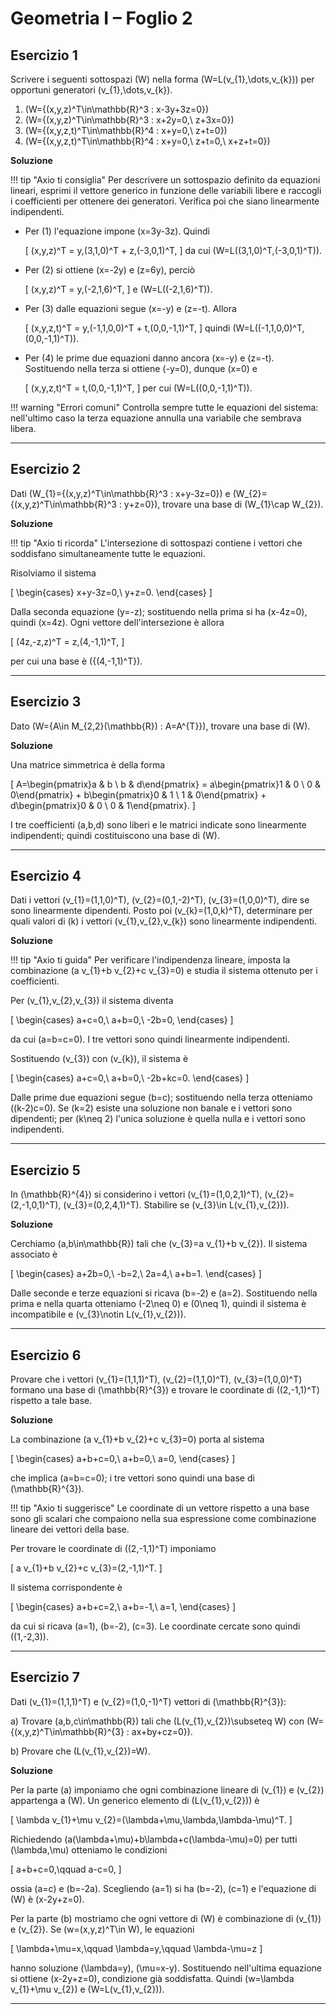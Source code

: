 # Geometria I – Foglio 2

## Esercizio 1
Scrivere i seguenti sottospazi \(W\) nella forma \(W=L(v_{1},\dots,v_{k})\) per opportuni generatori \(v_{1},\dots,v_{k}\).

1. \(W=\{(x,y,z)^T\in\mathbb{R}^3 : x-3y+3z=0\}\)
2. \(W=\{(x,y,z)^T\in\mathbb{R}^3 : x+2y=0,\ z+3x=0\}\)
3. \(W=\{(x,y,z,t)^T\in\mathbb{R}^4 : x+y=0,\ z+t=0\}\)
4. \(W=\{(x,y,z,t)^T\in\mathbb{R}^4 : x+y=0,\ z+t=0,\ x+z+t=0\}\)

**Soluzione**

!!! tip "Axio ti consiglia"
    Per descrivere un sottospazio definito da equazioni lineari, esprimi il vettore generico in funzione delle variabili libere e raccogli i coefficienti per ottenere dei generatori. Verifica poi che siano linearmente indipendenti.

- Per (1) l'equazione impone \(x=3y-3z\). Quindi

  \[
  (x,y,z)^T = y\,(3,1,0)^T + z\,(-3,0,1)^T,
  \]
  da cui \(W=L((3,1,0)^T,(-3,0,1)^T)\).

- Per (2) si ottiene \(x=-2y\) e \(z=6y\), perciò

  \[
  (x,y,z)^T = y\,(-2,1,6)^T,
  \]
  e \(W=L((-2,1,6)^T)\).

- Per (3) dalle equazioni segue \(x=-y\) e \(z=-t\). Allora

  \[
  (x,y,z,t)^T = y\,(-1,1,0,0)^T + t\,(0,0,-1,1)^T,
  \]
  quindi \(W=L((-1,1,0,0)^T,(0,0,-1,1)^T)\).

- Per (4) le prime due equazioni danno ancora \(x=-y\) e \(z=-t\). Sostituendo nella terza si ottiene \(-y=0\), dunque \(x=0\) e 

  \[
  (x,y,z,t)^T = t\,(0,0,-1,1)^T,
  \]
  per cui \(W=L((0,0,-1,1)^T)\).

!!! warning "Errori comuni"
    Controlla sempre tutte le equazioni del sistema: nell'ultimo caso la terza equazione annulla una variabile che sembrava libera.

---

## Esercizio 2
Dati \(W_{1}=\{(x,y,z)^T\in\mathbb{R}^3 : x+y-3z=0\}\) e \(W_{2}=\{(x,y,z)^T\in\mathbb{R}^3 : y+z=0\}\), trovare una base di \(W_{1}\cap W_{2}\).

**Soluzione**

!!! tip "Axio ti ricorda"
    L'intersezione di sottospazi contiene i vettori che soddisfano simultaneamente tutte le equazioni.

Risolviamo il sistema

\[
\begin{cases}
x+y-3z=0,\\
y+z=0.
\end{cases}
\]

Dalla seconda equazione \(y=-z\); sostituendo nella prima si ha \(x-4z=0\), quindi \(x=4z\). Ogni vettore dell'intersezione è allora

\[
(4z,-z,z)^T = z\,(4,-1,1)^T,
\]

per cui una base è \(\{(4,-1,1)^T\}\).

---

## Esercizio 3
Dato \(W=\{A\in M_{2,2}(\mathbb{R}) : A=A^{T}\}\), trovare una base di \(W\).

**Soluzione**

Una matrice simmetrica è della forma

\[
A=\begin{pmatrix}a & b \\ b & d\end{pmatrix} = a\begin{pmatrix}1 & 0 \\ 0 & 0\end{pmatrix} + b\begin{pmatrix}0 & 1 \\ 1 & 0\end{pmatrix} + d\begin{pmatrix}0 & 0 \\ 0 & 1\end{pmatrix}.
\]

I tre coefficienti \(a,b,d\) sono liberi e le matrici indicate sono linearmente indipendenti; quindi costituiscono una base di \(W\).

---

## Esercizio 4
Dati i vettori \(v_{1}=(1,1,0)^T\), \(v_{2}=(0,1,-2)^T\), \(v_{3}=(1,0,0)^T\), dire se sono linearmente dipendenti. Posto poi \(v_{k}=(1,0,k)^T\), determinare per quali valori di \(k\) i vettori \(v_{1},v_{2},v_{k}\) sono linearmente indipendenti.

**Soluzione**

!!! tip "Axio ti guida"
    Per verificare l'indipendenza lineare, imposta la combinazione \(a v_{1}+b v_{2}+c v_{3}=0\) e studia il sistema ottenuto per i coefficienti.

Per \(v_{1},v_{2},v_{3}\) il sistema diventa

\[
\begin{cases}
a+c=0,\\
a+b=0,\\
-2b=0,
\end{cases}
\]

da cui \(a=b=c=0\). I tre vettori sono quindi linearmente indipendenti.

Sostituendo \(v_{3}\) con \(v_{k}\), il sistema è

\[
\begin{cases}
a+c=0,\\
a+b=0,\\
-2b+kc=0.
\end{cases}
\]

Dalle prime due equazioni segue \(b=c\); sostituendo nella terza otteniamo \((k-2)c=0\). Se \(k=2\) esiste una soluzione non banale e i vettori sono dipendenti; per \(k\neq 2\) l'unica soluzione è quella nulla e i vettori sono indipendenti.

---

## Esercizio 5
In \(\mathbb{R}^{4}\) si considerino i vettori \(v_{1}=(1,0,2,1)^T\), \(v_{2}=(2,-1,0,1)^T\), \(v_{3}=(0,2,4,1)^T\). Stabilire se \(v_{3}\in L(v_{1},v_{2})\).

**Soluzione**

Cerchiamo \(a,b\in\mathbb{R}\) tali che \(v_{3}=a v_{1}+b v_{2}\). Il sistema associato è

\[
\begin{cases}
a+2b=0,\\
-b=2,\\
2a=4,\\
a+b=1.
\end{cases}
\]

Dalle seconde e terze equazioni si ricava \(b=-2\) e \(a=2\). Sostituendo nella prima e nella quarta otteniamo \(-2\neq 0\) e \(0\neq 1\), quindi il sistema è incompatibile e \(v_{3}\notin L(v_{1},v_{2})\).

---

## Esercizio 6
Provare che i vettori \(v_{1}=(1,1,1)^T\), \(v_{2}=(1,1,0)^T\), \(v_{3}=(1,0,0)^T\) formano una base di \(\mathbb{R}^{3}\) e trovare le coordinate di \((2,-1,1)^T\) rispetto a tale base.

**Soluzione**

La combinazione \(a v_{1}+b v_{2}+c v_{3}=0\) porta al sistema

\[
\begin{cases}
a+b+c=0,\\
a+b=0,\\
a=0,
\end{cases}
\]

che implica \(a=b=c=0\); i tre vettori sono quindi una base di \(\mathbb{R}^{3}\).

!!! tip "Axio ti suggerisce"
    Le coordinate di un vettore rispetto a una base sono gli scalari che compaiono nella sua espressione come combinazione lineare dei vettori della base.

Per trovare le coordinate di \((2,-1,1)^T\) imponiamo

\[
a v_{1}+b v_{2}+c v_{3}=(2,-1,1)^T.
\]

Il sistema corrispondente è

\[
\begin{cases}
a+b+c=2,\\
a+b=-1,\\
a=1,
\end{cases}
\]

da cui si ricava \(a=1\), \(b=-2\), \(c=3\). Le coordinate cercate sono quindi \((1,-2,3)\).

---

## Esercizio 7
Dati \(v_{1}=(1,1,1)^T\) e \(v_{2}=(1,0,-1)^T\) vettori di \(\mathbb{R}^{3}\):

a) Trovare \(a,b,c\in\mathbb{R}\) tali che \(L(v_{1},v_{2})\subseteq W\) con \(W=\{(x,y,z)^T\in\mathbb{R}^{3} : ax+by+cz=0\}\).

b) Provare che \(L(v_{1},v_{2})=W\).

**Soluzione**

Per la parte (a) imponiamo che ogni combinazione lineare di \(v_{1}\) e \(v_{2}\) appartenga a \(W\). Un generico elemento di \(L(v_{1},v_{2})\) è

\[
\lambda v_{1}+\mu v_{2}=(\lambda+\mu,\lambda,\lambda-\mu)^T.
\]

Richiedendo \(a(\lambda+\mu)+b\lambda+c(\lambda-\mu)=0\) per tutti \(\lambda,\mu\) otteniamo le condizioni

\[
a+b+c=0,\qquad a-c=0,
\]

ossia \(a=c\) e \(b=-2a\). Scegliendo \(a=1\) si ha \(b=-2\), \(c=1\) e l'equazione di \(W\) è \(x-2y+z=0\).

Per la parte (b) mostriamo che ogni vettore di \(W\) è combinazione di \(v_{1}\) e \(v_{2}\). Se \(w=(x,y,z)^T\in W\), le equazioni

\[
\lambda+\mu=x,\qquad \lambda=y,\qquad \lambda-\mu=z
\]

hanno soluzione \(\lambda=y\), \(\mu=x-y\). Sostituendo nell'ultima equazione si ottiene \(x-2y+z=0\), condizione già soddisfatta. Quindi \(w=\lambda v_{1}+\mu v_{2}\) e \(W=L(v_{1},v_{2})\).

---

